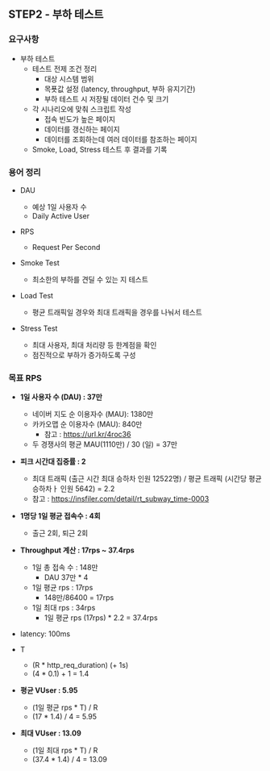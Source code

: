 ## STEP2 - 부하 테스트

### 요구사항
* 부하 테스트
  * 테스트 전제 조건 정리 
    * 대상 시스템 범위
    * 목푯값 설정 (latency, throughput, 부하 유지기간)
    * 부하 테스트 시 저장될 데이터 건수 및 크기 
  * 각 시나리오에 맞춰 스크립트 작성
    * 접속 빈도가 높은 페이지
    * 데이터를 갱신하는 페이지
    * 데이터를 조회하는데 여러 데이터를 참조하는 페이지
  * Smoke, Load, Stress 테스트 후 결과를 기록 

### 용어 정리
* DAU
  * 예상 1일 사용자 수 
  * Daily Active User

* RPS 
  * Request Per Second

* Smoke Test
  * 최소한의 부하를 견딜 수 있는 지 테스트

* Load Test
  * 평균 트래픽일 경우와 최대 트래픽을 경우를 나눠서 테스트 

* Stress Test
  * 최대 사용자, 최대 처리량 등 한계점을 확인
  * 점진적으로 부하가 증가하도록 구성

### 목표 RPS
* **1일 사용자 수 (DAU) : 37만**
    * 네이버 지도 순 이용자수 (MAU): 1380만
    * 카카오맵 순 이용자수 (MAU): 840만
      * 참고 : https://url.kr/4roc36
    * 두 경쟁사의 평균 MAU(1110만) / 30 (일) = 37만
* **피크 시간대 집중률 : 2**
  * 최대 트래픽 (출근 시간 최대 승하차 인원 12522명) / 평균 트래픽 (시간당 평균 승하차ㅏ 인원 5642) = 2.2
  * 참고 : https://insfiler.com/detail/rt_subway_time-0003

* **1명당 1일 평균 접속수 : 4회**
  * 출근 2회, 퇴근 2회

* **Throughput 계산 : 17rps ~ 37.4rps**
  * 1일 총 접속 수 : 148만
    * DAU 37만 * 4
  * 1일 평균 rps : 17rps
    * 148만/86400 = 17rps
  * 1일 최대 rps : 34rps
    * 1일 평균 rps (17rps) * 2.2 = 37.4rps

* latency: 100ms
* T 
  * (R * http_req_duration) (+ 1s)
  * (4 * 0.1) + 1 = 1.4
* **평균 VUser : 5.95**
  * (1일 평균 rps * T) / R 
  * (17 * 1.4) / 4 = 5.95
* **최대 VUser : 13.09**
  * (1일 최대 rps * T) / R
  * (37.4 * 1.4) / 4 = 13.09

